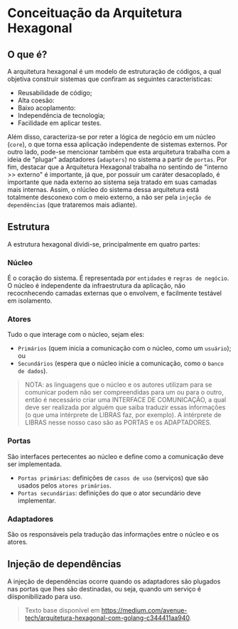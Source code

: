 # Conceituação da Arquitetura Hexagonal

## O que é?

A arquitetura hexagonal é um modelo de estruturação de códigos, a qual objetiva construir sistemas que confiram as seguintes características:

* Reusabilidade de código;
* Alta coesão:
* Baixo acoplamento:
* Independência de tecnologia;
* Facilidade em aplicar testes.

Além disso, caracteriza-se por reter a lógica de negócio em um núcleo (```core```), o que torna essa aplicação independente de sistemas externos.
Por outro lado, pode-se mencionar também que esta arquitetura trabalha com a ideia de "plugar" adaptadores (```adapters```) no sistema a partir de ```portas```. 
Por fim, destacar que a Arquitetura Hexagonal trabalha no sentindo de "interno >> externo" é importante, já que, por possuir um caráter desacoplado, 
é importante que nada externo ao sistema seja tratado em suas camadas mais internas. Assim, o nlúcleo do sistema dessa arquitetura está totalmente desconexo com 
o meio externo, a não ser pela ```injeção de dependências``` (que trataremos mais adiante). 


## Estrutura
A estrutura hexagonal dividi-se, principalmente em quatro partes:

### Núcleo
É o coração do sistema. É representada por ```entidades``` e ```regras de negócio```. O núcleo é independente da infraestrutura da aplicação, 
não recocnhecendo camadas externas que o envolvem, e facilmente testável em isolamento.

### Atores

Tudo o que interage com o núcleo, sejam eles:
* ```Primários``` (quem inicia a comunicação com o núcleo, como um ```usuário```); ou
* ```Secundários``` (espera que o núcleo inicie a comunicação, como o ```banco de dados```).

> NOTA: as linguagens que o núcleo e os autores utilizam para se comunicar podem não ser compreendidas para um ou para o outro, 
então é necessário criar uma INTERFACE DE COMUNICAÇÃO, a qual deve ser realizada por alguém que saiba traduzir essas informações 
(o que uma intérprete de LIBRAS faz, por exemplo). A intérprete de LIBRAS nesse nosso caso são as PORTAS e os ADAPTADORES.

### Portas
São interfaces pertecentes ao núcleo e define como a comunicação deve ser implementada.
* ```Portas primárias```: definições de ```casos de uso``` (serviços) que são usados pelos ```atores primários```.
* ```Portas secundárias```: definições do que o ator secundário deve implementar.

### Adaptadores
São os responsáveis pela tradução das informações entre o núcleo e os atores.

## Injeção de dependências 
A injeção de dependências ocorre quando os adaptadores são plugados nas portas que lhes são destinadas, ou seja, 
quando um serviço é diisponibilizado para uso.


> Texto base disponível em <https://medium.com/avenue-tech/arquitetura-hexagonal-com-golang-c344411aa940>. 

